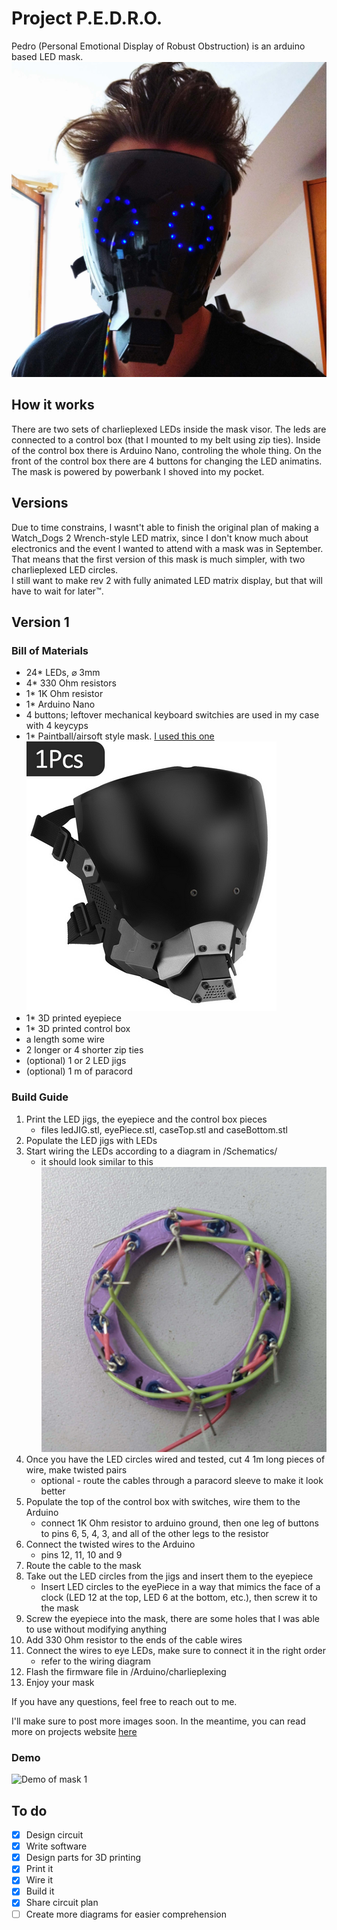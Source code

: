 # Project P.E.D.R.O.
Pedro (Personal Emotional Display of Robust Obstruction) is an arduino based
LED mask.
    ![Completed mask](/Images/mask1.jpg)
## How it works
There are two sets of charlieplexed LEDs inside the mask visor. The leds are connected to a control box (that I mounted 
to my belt using zip ties). Inside of the control box there is Arduino Nano, controling the whole thing. On the front of
the control box there are 4 buttons for changing the LED animatins. The mask is powered by powerbank I shoved into my 
pocket.
## Versions
Due to time constrains, I wasnt't able to finish the original plan of making
a Watch_Dogs 2 Wrench-style LED matrix, since I don't know much about electronics
and the event I wanted to attend with a mask was in September. <br>
That means that the first version of this mask is much simpler, with two charlieplexed LED circles.<br>
I still want to make rev 2 with fully animated LED matrix display, but that will have to wait for later™️.
## Version 1
### Bill of Materials
- 24* LEDs, ⌀ 3mm
- 4* 330 Ohm resistors
- 1* 1K Ohm resistor
- 1* Arduino Nano
- 4 buttons; leftover mechanical keyboard switchies are used in my case with 4 keycyps
- 1* Paintball/airsoft style mask. [I used this one](https://www.aliexpress.com/item/1005005392812734.html?spm=a2g0o.order_list.order_list_main.63.6b571802MzwtKa)
    ![Mask I used](/images/mask.png)
- 1* 3D printed eyepiece
- 1* 3D printed control box
- a length some wire
- 2 longer or 4 shorter zip ties
- (optional) 1 or 2 LED jigs
- (optional) 1 m of paracord

### Build Guide
1. Print the LED jigs, the eyepiece and the control box pieces
    - files ledJIG.stl, eyePiece.stl, caseTop.stl and caseBottom.stl
2. Populate the LED jigs with LEDs
3. Start wiring the LEDs according to a diagram in /Schematics/
    - it should look similar to this
    ![Photo of leds wired](/Images/wiring.jpg)
4. Once you have the LED circles wired and tested, cut 4 1m long pieces of wire, make twisted pairs
    - optional - route the cables through a paracord sleeve to make it look better
5. Populate the top of the control box with switches, wire them to the Arduino
    - connect 1K Ohm resistor to arduino ground, then one leg of buttons to pins 6, 5, 4, 3, and all of the other legs 
    to the resistor
6. Connect the twisted wires to the Arduino
    - pins 12, 11, 10 and 9
7. Route the cable to the mask
8. Take out the LED circles from the jigs and insert them to the eyepiece
    - Insert LED circles to the eyePiece in a way that mimics the face of a clock (LED 12 at the top, LED 6 at the 
    bottom, etc.), then screw it to the mask
9. Screw the eyepiece into the mask, there are some holes that I was able to use without modifying anything
10. Add 330 Ohm resistor to the ends of the cable wires
11. Connect the wires to eye LEDs, make sure to connect it in the right order
    - refer to the wiring diagram
12. Flash the firmware file in /Arduino/charlieplexing
13. Enjoy your mask

If you have any questions, feel free to reach out to me.

I'll make sure to post more images soon. In the meantime, you can read more on projects website [here](https://sch3fr.github.io/pages/Projects/pedro.html)
### Demo
![Demo of mask 1](/Images/demo.gif)
## To do
- [x] Design circuit
- [x] Write software
- [x] Design parts for 3D printing
- [x] Print it
- [x] Wire it
- [x] Build it
- [x] Share circuit plan
- [ ] Create more diagrams for easier comprehension